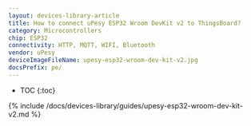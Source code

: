 ```yaml
---
layout: devices-library-article
title: How to connect uPesy ESP32 Wroom DevKit v2 to ThingsBoard?
category: Microcontrollers
chip: ESP32
connectivity: HTTP, MQTT, WIFI, Bluetooth
vendor: uPesy
deviceImageFileName: upesy-esp32-wroom-dev-kit-v2.jpg
docsPrefix: pe/
---
```


* TOC
{:toc}

{% include /docs/devices-library/guides/upesy-esp32-wroom-dev-kit-v2.md %}
